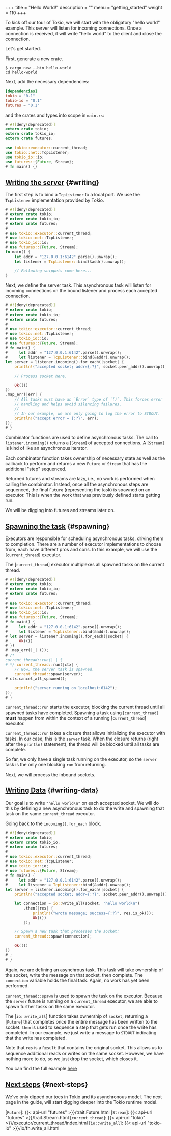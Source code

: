 +++
title = "Hello World!"
description = ""
menu = "getting_started"
weight = 110
+++

To kick off our tour of Tokio, we will start with the obligatory "hello world"
example. This server will listen for incoming connections. Once a connection is
received, it will write "hello world" to the client and close the connection.

Let's get started.

First, generate a new crate.

```shell
$ cargo new --bin hello-world
cd hello-world
```

Next, add the necessary dependencies:

```toml
[dependencies]
tokio = "0.1"
tokio-io = "0.1"
futures = "0.1"
```

and the crates and types into scope in `main.rs`:

```rust
# #![deny(deprecated)]
extern crate tokio;
extern crate tokio_io;
extern crate futures;

use tokio::executor::current_thread;
use tokio::net::TcpListener;
use tokio_io::io;
use futures::{Future, Stream};
# fn main() {}
```

## [Writing the server](#writing) {#writing}

The first step is to bind a `TcpListener` to a local port. We use the
`TcpListener` implementation provided by Tokio.

```rust
# #![deny(deprecated)]
# extern crate tokio;
# extern crate tokio_io;
# extern crate futures;
#
# use tokio::executor::current_thread;
# use tokio::net::TcpListener;
# use tokio_io::io;
# use futures::{Future, Stream};
fn main() {
    let addr = "127.0.0.1:6142".parse().unwrap();
    let listener = TcpListener::bind(&addr).unwrap();

    // Following snippets come here...
}
```

Next, we define the server task. This asynchronous task will listen for incoming
connections on the bound listener and process each accepted connection.

```rust
# #![deny(deprecated)]
# extern crate tokio;
# extern crate tokio_io;
# extern crate futures;
#
# use tokio::executor::current_thread;
# use tokio::net::TcpListener;
# use tokio_io::io;
# use futures::{Future, Stream};
# fn main() {
#     let addr = "127.0.0.1:6142".parse().unwrap();
#     let listener = TcpListener::bind(&addr).unwrap();
let server = listener.incoming().for_each(|socket| {
    println!("accepted socket; addr={:?}", socket.peer_addr().unwrap());

    // Process socket here.

    Ok(())
})
.map_err(|err| {
    // All tasks must have an `Error` type of `()`. This forces error
    // handling and helps avoid silencing failures.
    //
    // In our example, we are only going to log the error to STDOUT.
    println!("accept error = {:?}", err);
});
# }
```

Combinator functions are used to define asynchronous tasks. The call to
`listener.incoming()` returns a [`Stream`] of accepted connections. A [`Stream`]
is kind of like an asynchronous iterator.

Each combinator function takes ownership of necessary state as well as the
callback to perform and returns a new `Future` or `Stream` that has the
additional "step" sequenced.

Returned futures and streams are lazy, i.e., no work is performed when calling
the combinator. Instead, once all the asynchronous steps are sequenced, the
final `Future` (representing the task) is spawned on an executor. This is when
the work that was previously defined starts getting run.

We will be digging into futures and streams later on.

## [Spawning the task](#spawning) {#spawning}

Executors are responsible for scheduling asynchronous tasks, driving them to
completion. There are a number of executor implementations to choose from, each have
different pros and cons. In this example, we will use the [`current_thread`]
executor.

The [`current_thread`] executor multiplexes all spawned tasks on the current
thread.

```rust
# #![deny(deprecated)]
# extern crate tokio;
# extern crate tokio_io;
# extern crate futures;
#
# use tokio::executor::current_thread;
# use tokio::net::TcpListener;
# use tokio_io::io;
# use futures::{Future, Stream};
# fn main() {
#     let addr = "127.0.0.1:6142".parse().unwrap();
#     let listener = TcpListener::bind(&addr).unwrap();
# let server = listener.incoming().for_each(|socket| {
#     Ok(())
# })
# .map_err(|_| ());
# /*
current_thread::run(|_| {
# */ current_thread::run(|ctx| {
    // Now, the server task is spawned.
    current_thread::spawn(server);
# ctx.cancel_all_spawned();

    println!("server running on localhost:6142");
});
# }
```

`current_thread::run` starts the executor, blocking the current thread until
all spawned tasks have completed. Spawning a task using [`current_thread`]
**must** happen from within the context of a running [`current_thread`]
executor.

`current_thread::run` takes a closure that allows initializing the executor with
tasks. In our case, this is the `server` task. When the closure returns (right
after the `println!` statement), the thread will be blocked until all tasks are
complete.

So far, we only have a single task running on the executor, so the `server` task
is the only one blocking `run` from returning.

Next, we will process the inbound sockets.

## [Writing Data](#writing-data) {#writing-data}

Our goal is to write `"hello world\n"` on each accepted socket. We will do this
by defining a new asynchronous task to do the write and spawning that task on
the same `current_thread` executor.

Going back to the `incoming().for_each` block.

```rust
# #![deny(deprecated)]
# extern crate tokio;
# extern crate tokio_io;
# extern crate futures;
#
# use tokio::executor::current_thread;
# use tokio::net::TcpListener;
# use tokio_io::io;
# use futures::{Future, Stream};
# fn main() {
#     let addr = "127.0.0.1:6142".parse().unwrap();
#     let listener = TcpListener::bind(&addr).unwrap();
let server = listener.incoming().for_each(|socket| {
    println!("accepted socket; addr={:?}", socket.peer_addr().unwrap());

    let connection = io::write_all(socket, "hello world\n")
        .then(|res| {
            println!("wrote message; success={:?}", res.is_ok());
            Ok(())
        });

    // Spawn a new task that processes the socket:
    current_thread::spawn(connection);

    Ok(())
})
# ;
# }
```

Again, we are defining an asynchrous task. This task will take ownership of the
socket, write the message on that socket, then complete. The `connection`
variable holds the final task. Again, no work has yet been performed.

`current_thread::spawn` is used to spawn the task on the executor. Because the
`server` future is running on a `current_thread` executor, we are able to spawn
further tasks on the same executor.

The [`io::write_all`] function takes ownership of `socket`, returning a
[`Future`] that completes once the entire message has been written to the
socket. `then` is used to sequence a step that gets run once the write has
completed. In our example, we just write a message to `STDOUT` indicating that
the write has completed.

Note that `res` is a `Result` that contains the original socket. This allows us
to sequence additional reads or writes on the same socket. However, we have
nothing more to do, so we just drop the socket, which closes it.

You can find the full example [here](#)

## [Next steps](#next-steps) {#next-steps}

We've only dipped our toes in Tokio and its asynchronous model. The next page in
the guide, will start digging deeper into the Tokio runtime model.

[`Future`]: {{< api-url "futures" >}}/trait.Future.html
[`Stream`]: {{< api-url "futures" >}}/trait.Stream.html
[`current_thread`]: {{< api-url "tokio" >}}/executor/current_thread/index.html
[`io::write_all`]: {{< api-url "tokio-io" >}}/io/fn.write_all.html
